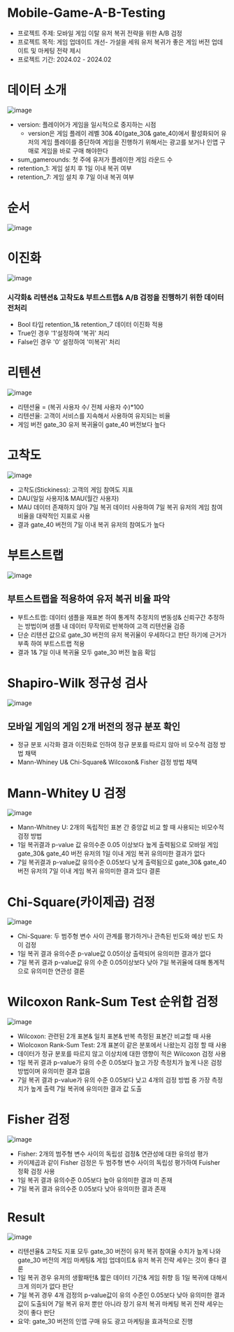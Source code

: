 # Mobile-Game-A-B-Testing
* 프로젝트 주제: 모바일 게임 이탈 유저 복귀 전략을 위한 A/B 검정
* 프로젝트 목적: 게임 업데이트 개선- 가설을 세워 유저 복귀가 좋은 게임 버전 업데이트 및 마케팅 전략 제시
* 프로젝트 기간: 2024.02 - 2024.02

# 데이터 소개
![image](https://github.com/forkgmltnr/Mobile-Game-A-B-Testing/assets/61262393/05b42033-c726-47e2-984a-7ded0f3cf35c)
* version: 플레이어가 게임을 일시적으로 중지하는 시점
  *  version은 게임 플레이 레벨 30& 40(gate_30& gate_40)에서 활성화되어 유저의 게임 플레이를 중단하여 게임을 진행하기 위해서는
광고를 보거나 인앱 구매로 게임을 바로 구매 해야한다
* sum_gamerounds: 첫 주에 유저가 플레이한 게임 라운드 수
* retention_1: 게임 설치 후 1일 이내 복귀 여부
* retention_7: 게임 설치 후 7일 이내 복귀 여부

# 순서
![image](https://github.com/forkgmltnr/Mobile-Game-A-B-Testing/assets/61262393/61c0e5c9-ed2d-4b0e-8c4d-33bde7f2a3fe)


# 이진화

![image](https://github.com/forkgmltnr/Mobile-Game-A-B-Testing/assets/61262393/1034c19f-1686-4fd4-b9c1-e239254b9722)
### 시각화& 리텐션& 고착도& 부트스트랩& A/B 검정을 진행하기 위한 데이터 전처리
* Bool 타입 retention_1& retention_7 데이터 이진화 적용
* True인 경우 '1'설정하여 '복귀' 처리
* False인 경우 '0' 설정하여 '미복귀' 처리


# 리텐션
![image](https://github.com/forkgmltnr/Mobile-Game-A-B-Testing/assets/61262393/ed2ae52f-e854-4c66-89c4-b8428aeb1472)
* 리텐션율 = (복귀 사용자 수/ 전체 사용자 수)*100
 * 리텐션율: 고객이 서비스를 지속해서 사용하여 유지되는 비율
* 게임 버전 gate_30 유저 복귀율이 gate_40 버전보다 높다 


# 고착도
![image](https://github.com/forkgmltnr/Mobile-Game-A-B-Testing/assets/61262393/3101a8b3-95af-46e4-b4d8-be2db9af315b)
* 고착도(Stickiness): 고객의 게임 참여도 지표
* DAU(일일 사용자)& MAU(월간 사용자)
* MAU 데이터 존재하지 않아 7일 복귀 데이터 사용하여 7일 복귀 유저의 게임 참여 비율을 대략적인 지표로 사용
* 결과 gate_40 버전의 7일 이내 복귀 유저의 참여도가 높다

# 부트스트랩
![image](https://github.com/forkgmltnr/Mobile-Game-A-B-Testing/assets/61262393/53f6a0c7-01de-443a-8e07-cd0c44e462d6)
## 부트스트랩을 적용하여 유저 복귀 비율 파악
 * 부트스트랩: 데이터 샘플을 재표본 하여 통계적 추정치의 변동성& 신뢰구간 추정하는 방법이며 샘플 내 데이터 무작위로 반복하여 고객 리텐션율 검증
* 단순 리텐션 값으로 gate_30 버전의 유저 복귀율이 우세하다고 판단 하기에 근거가 부족 하여 부트스트랩 적용
* 결과 1& 7일 이내 복귀율 모두 gate_30 버전 높음 확임
   
# Shapiro-Wilk 정규성 검사
![image](https://github.com/forkgmltnr/Mobile-Game-A-B-Testing/assets/61262393/2d822c84-6d64-4119-9016-653bfd0bb244)
## 모바일 게임의 게임 2개 버전의 정규 분포 확인
* 정규 분포 시각화 결과 이진화로 인하여 정규 분포를 따르지 않아 비 모수적 검정 방법 채택
* Mann-Whiney U& Chi-Square& Wilcoxon& Fisher 검정 방법 채택

# Mann-Whitey U 검정
![image](https://github.com/forkgmltnr/Mobile-Game-A-B-Testing/assets/61262393/d482737b-8872-4005-bd9e-902e013c8601)
* Mann-Whitney U: 2개의 독립적인 표본 간 중앙값 비교 할 때 사용되는 비모수적 검정 방법
* 1일 복귀결과 p-value 값 유의수준 0.05 이상보다 높게 출력됨으로 모바일 게임 gate_30& gate_40 버전 유저의 1일 이내 게임 복귀 유의미한 결과가 없다
* 7일 복귀결과 p-value값 유의수준 0.05보다 낮게 출력됨으로 gate_30& gate_40 버전 유저의 7일 이내 게임 복귀 유의미한 결과 있다 결론

# Chi-Square(카이제곱) 검정
![image](https://github.com/forkgmltnr/Mobile-Game-A-B-Testing/assets/61262393/9835305a-daf5-412d-831c-48df19ca4033)
* Chi-Square: 두 범주형 변수 사이 관계를 평가하거나 관측된 빈도와 예상 빈도 차이 검정
* 1일 복귀 결과 유의수준 p-value값 0.05이상 출력되어 유의미한 결과가 없다
* 7일 복귀 결과 p-value값 유의 수준 0.05이상보다 낮아 7일 복귀율에 대해 통계적으로 유의미한 연관성 결론


# Wilcoxon Rank-Sum Test 순위합 검정
![image](https://github.com/forkgmltnr/Mobile-Game-A-B-Testing/assets/61262393/788675b4-0772-4294-83fa-25759e3e6c9c)

* Wilcoxon: 관련된 2개 표본& 일치 표본& 반복 측정된 표본간 비교할 때 사용
* Wiolcoxon Rank-Sum Test: 2개 표본이 같은 분포에서 나왔는지 검정 할 때 사용
* 데이터가 정규 분포를 따르지 않고 이상치에 대한 영향이 적은 Wilcoxon 검정 사용
* 1일 복귀 결과 p-value가 유의 수준 0.05보다 높고 가장 측정치가 높게 나온 검정 방법이며 유의미한 결과 없음
* 7일 복귀 결과 p-value가 유의 수준 0.05보다 낮고 4개의 검정 방법 중 가장 측정치가 높게 출력 7일 복귀에 유의미한 결과 값 도출


# Fisher 검정
![image](https://github.com/forkgmltnr/Mobile-Game-A-B-Testing/assets/61262393/d8b3a6ff-8f9e-4491-8441-62f8413de753)

* Fisher: 2개의 범주형 변수 사이의 독립성 검정& 연관성에 대한 유의성 평가
* 카이제곱과 같이 Fisher 검정은 두 범주형 변수 사이의 독립성 평가하여 Fuisher 정확 검정 사용
* 1일 복귀 결과 유의수준 0.05보다 높아 유의미한 결과 미 존재
* 7일 복귀 결과 유의수준 0.05보다 낮아 유의미한 결과 존재


# Result
![image](https://github.com/forkgmltnr/Mobile-Game-A-B-Testing/assets/61262393/b80d4958-99ee-461b-b668-3f940f27699d)
* 리텐션율& 고착도 지표 모두 gate_30 버전이 유저 복귀 참여율 수치가 높게 나와 gate_30 버전의 게임 마케팅& 게임 업데이트& 유저 복귀 전략 세우는 것이 좋다 결론
* 1일 복귀 경우 유저의 생활패턴& 짧은 데이터 기간& 게임 취향 등 1일 복귀에 대해서 크게 의미가 없다 판단
* 7일 복귀 경우 4개 검정의 p-value값이 유의 수준인 0.05보다 낮아 유의미한 결과 값이 도출되어 7일 복귀 유저 뿐만 아니라 장기 유저 복귀 마케팅 복귀 전략 세우는 것이 좋다 판단
* 요약: gate_30 버전의 인앱 구매 유도 광고 마케팅을 효과적으로 진행
  
